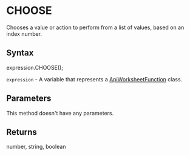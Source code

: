 # CHOOSE

Chooses a value or action to perform from a list of values, based on an index number.

## Syntax

expression.CHOOSE();

`expression` - A variable that represents a [ApiWorksheetFunction](../ApiWorksheetFunction.md) class.

## Parameters

This method doesn't have any parameters.

## Returns

number, string, boolean